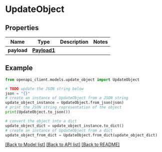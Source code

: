 # UpdateObject


## Properties

Name | Type | Description | Notes
------------ | ------------- | ------------- | -------------
**payload** | [**Payload1**](Payload1.md) |  | 

## Example

```python
from openapi_client.models.update_object import UpdateObject

# TODO update the JSON string below
json = "{}"
# create an instance of UpdateObject from a JSON string
update_object_instance = UpdateObject.from_json(json)
# print the JSON string representation of the object
print(UpdateObject.to_json())

# convert the object into a dict
update_object_dict = update_object_instance.to_dict()
# create an instance of UpdateObject from a dict
update_object_from_dict = UpdateObject.from_dict(update_object_dict)
```
[[Back to Model list]](../README.md#documentation-for-models) [[Back to API list]](../README.md#documentation-for-api-endpoints) [[Back to README]](../README.md)


